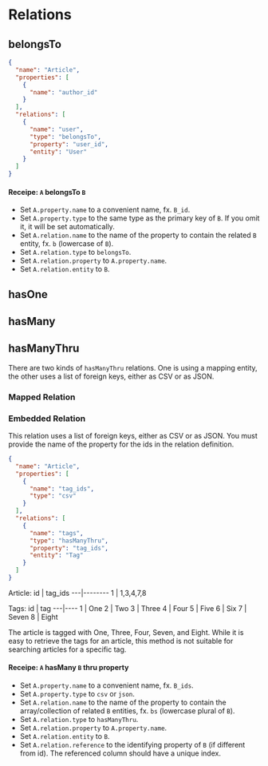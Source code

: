 # Relations

## belongsTo

```json
{
  "name": "Article",
  "properties": [
    {
      "name": "author_id"
    }
  ],
  "relations": [
    {
      "name": "user",
      "type": "belongsTo",
      "property": "user_id",
      "entity": "User"
    }
  ]
}
```

#### Receipe: `A` belongsTo `B`

* Set `A.property.name` to a convenient name, fx. `B_id`.
* Set `A.property.type` to the same type as the primary key of `B`. If you omit it, it will be set automatically.
* Set `A.relation.name` to the name of the property to contain the related `B` entity, fx. `b` (lowercase of `B`).
* Set `A.relation.type` to `belongsTo`. 
* Set `A.relation.property` to `A.property.name`. 
* Set `A.relation.entity` to `B`. 

## hasOne

## hasMany

## hasManyThru

There are two kinds of `hasManyThru` relations. One is using a mapping entity, the other uses a list of foreign keys, either as CSV or as JSON.

### Mapped Relation

### Embedded Relation

This relation uses a list of foreign keys, either as CSV or as JSON.
You must provide the name of the property for the ids in the relation definition.

```json
{
  "name": "Article",
  "properties": [
    {
      "name": "tag_ids",
      "type": "csv"
    }
  ],
  "relations": [
    {
      "name": "tags",
      "type": "hasManyThru",
      "property": "tag_ids",
      "entity": "Tag"
    }
  ]
}
```

Article:
id | tag_ids
---|--------
1 | 1,3,4,7,8

Tags:
id | tag
---|----
1 | One
2 | Two
3 | Three
4 | Four
5 | Five
6 | Six
7 | Seven
8 | Eight

The article is tagged with One, Three, Four, Seven, and Eight. While it is easy to retrieve the tags for an article, this method is not suitable for searching articles for a specific tag.

#### Receipe: `A` hasMany `B` thru property

* Set `A.property.name` to a convenient name, fx. `B_ids`.
* Set `A.property.type` to `csv` or `json`.
* Set `A.relation.name` to the name of the property to contain the array/collection of related `B` entities, fx. `bs` (lowercase plural of `B`).
* Set `A.relation.type` to `hasManyThru`. 
* Set `A.relation.property` to `A.property.name`. 
* Set `A.relation.entity` to `B`.
* Set `A.relation.reference` to the identifying property of `B` (if different from id). The referenced column should have a unique index.
